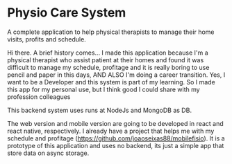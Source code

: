 # Physio Care System
A complete application to help physical therapists to manage their home visits, profits and schedule.

Hi there. A brief history comes... 
I made this application because I'm a physical therapist who assist patient at their homes and found it was difficult to manage my schedule, profitage and it is really boring to use pencil and paper in this days, AND ALSO I'm doing a career transition. Yes, I want to be a Developer and this system is part of my learning. So I made this app for my personal use, but I think good I could share with my profession colleagues 


This backend system uses runs at NodeJs and MongoDB as DB.

The web version and mobile version are going to be developed in react and react native, respectively. I already have a project that helps me with my schedule and profitage (https://github.com/joaoseixas88/mobilefisio). It is a prototype of this application and uses no backend, its just a simple app that store data on async storage.



